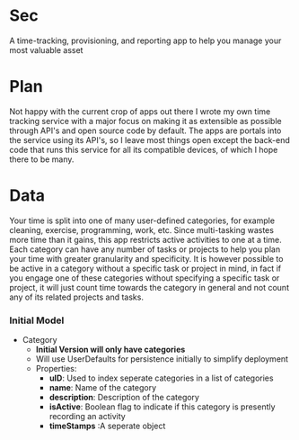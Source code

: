 # Sec
A time-tracking, provisioning, and reporting app to help you manage your most valuable asset

# Plan
Not happy with the current crop of apps out there I wrote my own time tracking service with a major focus on making it as extensible as possible through API's and open source code by default. The apps are portals into the service using its API's, so I leave most things open except the back-end code that runs this service for all its compatible devices, of which I hope there to be many.

# Data
Your time is split into one of many user-defined categories, for example cleaning, exercise, programming, work, etc. Since multi-tasking wastes more time than it gains, this app restricts active activities to one at a time. Each category can have any number of tasks or projects to help you plan your time with greater granularity and specificity. It is however possible to be active in a category without a specific task or project in mind, in fact if you engage one of these categories without specifying a specific task or project, it will just count time towards the category in general and not count any of its related projects and tasks.

### Initial Model
- Category
	- **Initial Version will only have categories**
	- Will use UserDefaults for persistence initially to simplify deployment
	- Properties:
		- **uID**: Used to index seperate categories in a list of categories
		- **name**: Name of the category
		- **description**: Description of the category
		- **isActive**: Boolean flag to indicate if this category is presently recording an activity
		- **timeStamps** :A seperate object 
 
